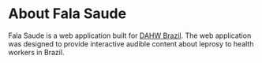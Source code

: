 # About Fala Saude

Fala Saude is a web application built for [DAHW Brazil](https://www.dahw.org.br). The web application was designed to provide interactive audible content about leprosy to health workers in Brazil.

